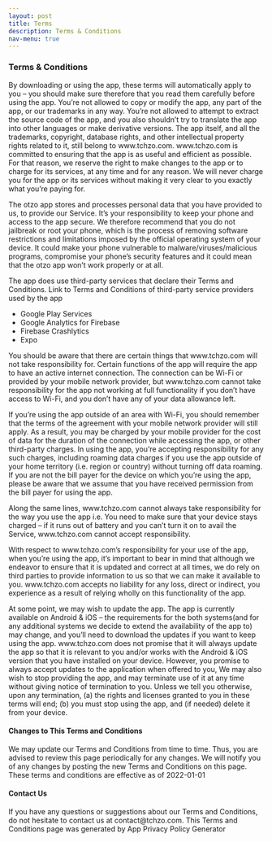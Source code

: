 ```yaml
---
layout: post
title: Terms
description: Terms & Conditions
nav-menu: true
---
```


<div id="main" class="alt">
   <section id="one">
      <h3>Terms & Conditions</h3>
      <p>
         By downloading or using the app, these terms will automatically apply to you – you should make sure therefore that you read them carefully before using the app. You’re not allowed to copy or modify the app, any part of the app, or our trademarks in any way. You’re not allowed to attempt to extract the source code of the app, and you also shouldn’t try to translate the app into other languages or make derivative versions. The app itself, and all the trademarks, copyright, database rights, and other intellectual property rights related to it, still belong to www.tchzo.com.
         www.tchzo.com is committed to ensuring that the app is as useful and efficient as possible. For that reason, we reserve the right to make changes to the app or to charge for its services, at any time and for any reason. We will never charge you for the app or its services without making it very clear to you exactly what you’re paying for.
      </p>
      <p>
         The otzo app stores and processes personal data that you have provided to us, to provide our Service. It’s your responsibility to keep your phone and access to the app secure. We therefore recommend that you do not jailbreak or root your phone, which is the process of removing software restrictions and limitations imposed by the official operating system of your device. It could make your phone vulnerable to malware/viruses/malicious programs, compromise your phone’s security features and it could mean that the otzo app won’t work properly or at all.
      </p>
      <p>
         The app does use third-party services that declare their Terms and Conditions.
         Link to Terms and Conditions of third-party service providers used by the app
      </p>
      <ul>
         <li>Google Play Services</li>
         <li>Google Analytics for Firebase</li>
         <li>Firebase Crashlytics</li>
         <li>Expo</li>
      </ul>
      <p>
         You should be aware that there are certain things that www.tchzo.com will not take responsibility for. Certain functions of the app will require the app to have an active internet connection. The connection can be Wi-Fi or provided by your mobile network provider, but www.tchzo.com cannot take responsibility for the app not working at full functionality if you don’t have access to Wi-Fi, and you don’t have any of your data allowance left.
      </p>
      <p>
         If you’re using the app outside of an area with Wi-Fi, you should remember that the terms of the agreement with your mobile network provider will still apply. As a result, you may be charged by your mobile provider for the cost of data for the duration of the connection while accessing the app, or other third-party charges. In using the app, you’re accepting responsibility for any such charges, including roaming data charges if you use the app outside of your home territory (i.e. region or country) without turning off data roaming. If you are not the bill payer for the device on which you’re using the app, please be aware that we assume that you have received permission from the bill payer for using the app.
      </p>
      <p>
         Along the same lines, www.tchzo.com cannot always take responsibility for the way you use the app i.e. You need to make sure that your device stays charged – if it runs out of battery and you can’t turn it on to avail the Service, www.tchzo.com cannot accept responsibility.
      </p>
      <p>
         With respect to www.tchzo.com’s responsibility for your use of the app, when you’re using the app, it’s important to bear in mind that although we endeavor to ensure that it is updated and correct at all times, we do rely on third parties to provide information to us so that we can make it available to you. www.tchzo.com accepts no liability for any loss, direct or indirect, you experience as a result of relying wholly on this functionality of the app.
      </p>
      <p>
         At some point, we may wish to update the app. The app is currently available on Android & iOS – the requirements for the both systems(and for any additional systems we decide to extend the availability of the app to) may change, and you’ll need to download the updates if you want to keep using the app. www.tchzo.com does not promise that it will always update the app so that it is relevant to you and/or works with the Android & iOS version that you have installed on your device. However, you promise to always accept updates to the application when offered to you, We may also wish to stop providing the app, and may terminate use of it at any time without giving notice of termination to you. Unless we tell you otherwise, upon any termination, (a) the rights and licenses granted to you in these terms will end; (b) you must stop using the app, and (if needed) delete it from your device.
      </p>
      <h4>
         Changes to This Terms and Conditions
      </h4>
      <p>
         We may update our Terms and Conditions from time to time. Thus, you are advised to review this page periodically for any changes. We will notify you of any changes by posting the new Terms and Conditions on this page.
         These terms and conditions are effective as of 2022-01-01
      </p>
      <h4>Contact Us</h4>
      <p>
         If you have any questions or suggestions about our Terms and Conditions, do not hesitate to contact us at contact@tchzo.com.
         This Terms and Conditions page was generated by App Privacy Policy Generator
      </p>
   </section>
</div>
